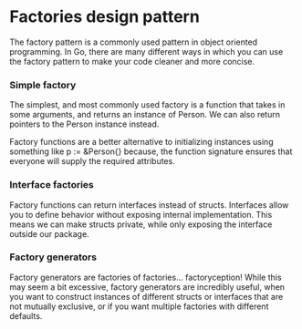 # Factories design pattern

The factory pattern is a commonly used pattern in object oriented programming. In Go, there are many different ways in which you can use the factory pattern to make your code cleaner and more concise.

### Simple factory
The simplest, and most commonly used factory is a function that takes in some arguments, and returns an instance of Person. We can also return pointers to the Person instance instead.

Factory functions are a better alternative to initializing instances using something like p := &Person{} because, the function signature ensures that everyone will supply the required attributes.

### Interface factories
Factory functions can return interfaces instead of structs. Interfaces allow you to define behavior without exposing internal implementation. This means we can make structs private, while only exposing the interface outside our package.

### Factory generators
Factory generators are factories of factories… factoryception! While this may seem a bit excessive, factory generators are incredibly useful, when you want to construct instances of different structs or interfaces that are not mutually exclusive, or if you want multiple factories with different defaults.
